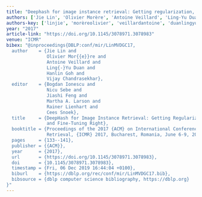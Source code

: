 ```yaml
---
title: "Deephash for image instance retrieval: Getting regularization, depth and fine-tuning right"
authors: ['Jie Lin', 'Olivier Morère', 'Antoine Veillard', 'Ling-Yu Duan', 'Hanlin Goh', 'Vijay Chandrasekhar 0001']
authors-key: ['linjie', 'morèreolivier', 'veillardantoine', 'duanlingyu', 'gohhanlin', 'chandrasekharvijay']
year: "2017"
article-link: "https://doi.org/10.1145/3078971.3078983"
venue: "ICMR"
bibex: "@inproceedings{DBLP:conf/mir/LinMVDGC17,
  author    = {Jie Lin and
               Olivier Mor{{e}}re and
               Antoine Veillard and
               Ling{-}Yu Duan and
               Hanlin Goh and
               Vijay Chandrasekhar},
  editor    = {Bogdan Ionescu and
               Nicu Sebe and
               Jiashi Feng and
               Martha A. Larson and
               Rainer Lienhart and
               Cees Snoek},
  title     = {DeepHash for Image Instance Retrieval: Getting Regularization, Depth
               and Fine-Tuning Right},
  booktitle = {Proceedings of the 2017 {ACM} on International Conference on Multimedia
               Retrieval, {ICMR} 2017, Bucharest, Romania, June 6-9, 2017},
  pages     = {133--141},
  publisher = {{ACM}},
  year      = {2017},
  url       = {https://doi.org/10.1145/3078971.3078983},
  doi       = {10.1145/3078971.3078983},
  timestamp = {Fri, 06 Dec 2019 16:44:04 +0100},
  biburl    = {https://dblp.org/rec/conf/mir/LinMVDGC17.bib},
  bibsource = {dblp computer science bibliography, https://dblp.org}
}"
---
```

